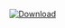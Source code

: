 [![Download](https://api.bintray.com/packages/7c00h/maven/baidumap-sdk/images/download.svg)](https://bintray.com/7c00h/maven/baidumap-sdk/_latestVersion)
